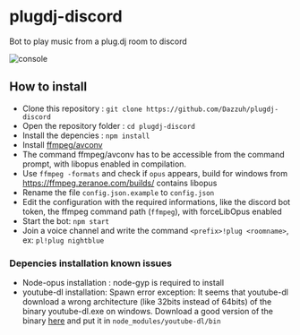 # plugdj-discord
Bot to play music from a plug.dj room to discord 

![console](https://i.imgur.com/bzfOJfH.png)
## How to install

* Clone this repository : `git clone https://github.com/Dazzuh/plugdj-discord ` 
* Open the repository folder : `cd plugdj-discord`
* Install the depencies : `npm install`
* Install [ffmpeg/avconv](https://www.ffmpeg.org/download.html)
* The command ffmpeg/avconv has to be accessible from the command prompt, with libopus enabled in compilation.
* Use `ffmpeg -formats` and check if `opus` appears, build for windows from https://ffmpeg.zeranoe.com/builds/ contains libopus 
* Rename the file `config.json.example` to `config.json`
* Edit the configuration with the required informations, like the discord bot token, the ffmpeg command path (`ffmpeg`), with forceLibOpus enabled
* Start the bot: `npm start`
* Join a voice channel and write the command `<prefix>!plug <roomname>`, ex: `pl!plug nightblue`

### Depencies installation known issues

* Node-opus installation : node-gyp is required to install
* youtube-dl installation: Spawn error exception: It seems that youtube-dl download a wrong architecture (like 32bits instead of 64bits) of the binary youtube-dl.exe on windows. Download a good version of the binary [here](https://rg3.github.io/youtube-dl/download.html) and put it in `node_modules/youtube-dl/bin`
